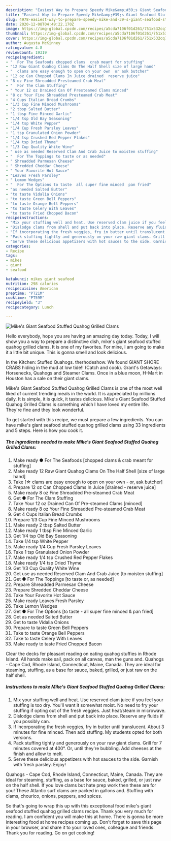 ```yaml
---
description: "Easiest Way to Prepare Speedy Mike&amp;#39;s Giant Seafood Stuffed Quahog Grilled Clams"
title: "Easiest Way to Prepare Speedy Mike&amp;#39;s Giant Seafood Stuffed Quahog Grilled Clams"
slug: 4978-easiest-way-to-prepare-speedy-mike-and-39-s-giant-seafood-stuffed-quahog-grilled-clams
date: 2020-12-08T04:49:22.170Z
image: https://img-global.cpcdn.com/recipes/a5cda7106f01d261/751x532cq70/mikes-giant-seafood-stuffed-quahog-grilled-clams-recipe-main-photo.jpg
thumbnail: https://img-global.cpcdn.com/recipes/a5cda7106f01d261/751x532cq70/mikes-giant-seafood-stuffed-quahog-grilled-clams-recipe-main-photo.jpg
cover: https://img-global.cpcdn.com/recipes/a5cda7106f01d261/751x532cq70/mikes-giant-seafood-stuffed-quahog-grilled-clams-recipe-main-photo.jpg
author: Augusta McKinney
ratingvalue: 4.8
reviewcount: 19319
recipeingredient:
- "  For The Seafoods chopped clams  crab meant for stuffing"
- "12 Raw Giant Quahog Clams On The Half Shell size of large hand"
- "  clams are easy enough to open on your own  or ask butcher"
- "12 oz Can Chopped Clams In Juice drained  reserve juice"
- "8 oz Fine Shreadded Presteamed Crab Meat"
- "  For The Clam Stuffing"
- " Your 12 oz Drained Can Of Presteamed Clams minced"
- "8 oz Your Fine Shreadded Presteamed Crab Meat"
- "4 Cups Italian Bread Crumbs"
- "1/3 Cup Fine Minced Mushrooms"
- "2 tbsp Salted Butter"
- "1 tbsp Fine Minced Garlic"
- "1/4 tsp Old Bay Seasoning"
- "1/4 tsp White Pepper"
- "1/4 Cup Fresh Parsley Leaves"
- "1 tsp Granulated Onion Powder"
- "1/4 tsp Crushed Red Pepper Flakes"
- "1/4 tsp Dried Thyme"
- "1/3 Cup Quality White Wine"
- " use as needed Reserved Clam And Crab Juice to moisten stuffing"
- "  For The Toppings to taste or as needed"
- " Shreadded Parmesan Cheese"
- " Shredded Cheddar Cheese"
- " Your Favorite Hot Sauce"
- "Leaves Fresh Parsley"
- " Lemon Wedges"
- "  For The Options to taste  all super fine minced  pan fried"
- "as needed Salted Butter"
- "to taste Vidalia Onions"
- "to taste Green Bell Peppers"
- "to taste Orange Bell Peppers"
- "to taste Celery With Leaves"
- "to taste Fried Chopped Bacon"
recipeinstructions:
- "Mix your stuffing well and heat. Use reserved clam juice if you feel your stuffing is too dry. You&#39;ll want it somewhat moist. No need to fry your stuffing if opting out of the fresh veggies. Just heat/steam in microwave."
- "Dislodge clams from shell and put back into place. Reserve any fluids if you possibly can."
- "If incorporating the fresh veggies, fry in butter until translucent. About 3 minutes for fine minced. Then add stuffing. My students opted for both versions."
- "Pack stuffing tightly and generously on your raw giant clams. Grill for 7 minutes covered at 400°. Or, until they&#39;re bubbling. Add cheeses at the finish and allow to melt."
- "Serve these delicious appetizers with hot sauces to the side. Garnish with fresh parsley. Enjoy!"
categories:
- Recipe
tags:
- mikes
- giant
- seafood

katakunci: mikes giant seafood 
nutrition: 298 calories
recipecuisine: American
preptime: "PT21M"
cooktime: "PT59M"
recipeyield: "3"
recipecategory: Lunch

---
```



![Mike&#39;s Giant Seafood Stuffed Quahog Grilled Clams](https://img-global.cpcdn.com/recipes/a5cda7106f01d261/751x532cq70/mikes-giant-seafood-stuffed-quahog-grilled-clams-recipe-main-photo.jpg)

Hello everybody, hope you are having an amazing day today. Today, I will show you a way to prepare a distinctive dish, mike&#39;s giant seafood stuffed quahog grilled clams. It is one of my favorites. For mine, I am going to make it a little bit unique. This is gonna smell and look delicious.

In the Kitchen: Stuffed Quahogs. therhodeshow. We found GIANT SHORE CRABS hiding in the mud at low tide!! (Catch and cook). Grant&#39;s Getaways: Horsenecks, Quahogs and Steamer Clams. Once in a blue moon, H-Mart in Houston has a sale on their giant clams.

Mike&#39;s Giant Seafood Stuffed Quahog Grilled Clams is one of the most well liked of current trending meals in the world. It is appreciated by millions daily. It is simple, it is quick, it tastes delicious. Mike&#39;s Giant Seafood Stuffed Quahog Grilled Clams is something which I have loved my entire life. They're fine and they look wonderful.


To get started with this recipe, we must prepare a few ingredients. You can have mike&#39;s giant seafood stuffed quahog grilled clams using 33 ingredients and 5 steps. Here is how you cook it.

<!--inarticleads1-->

##### The ingredients needed to make Mike&#39;s Giant Seafood Stuffed Quahog Grilled Clams:

1. Make ready  ● For The Seafoods [chopped clams &amp; crab meant for stuffing]
1. Make ready 12 Raw Giant Quahog Clams On The Half Shell [size of large hand]
1. Take  [☆ clams are easy enough to open on your own - or, ask butcher]
1. Prepare 12 oz Can Chopped Clams In Juice [drained - reserve juice]
1. Make ready 8 oz Fine Shreadded Pre-steamed Crab Meat
1. Get  ● For The Clam Stuffing
1. Take  Your 12 oz Drained Can Of Pre-steamed Clams [minced]
1. Make ready 8 oz Your Fine Shreadded Pre-steamed Crab Meat
1. Get 4 Cups Italian Bread Crumbs
1. Prepare 1/3 Cup Fine Minced Mushrooms
1. Make ready 2 tbsp Salted Butter
1. Make ready 1 tbsp Fine Minced Garlic
1. Get 1/4 tsp Old Bay Seasoning
1. Take 1/4 tsp White Pepper
1. Make ready 1/4 Cup Fresh Parsley Leaves
1. Take 1 tsp Granulated Onion Powder
1. Make ready 1/4 tsp Crushed Red Pepper Flakes
1. Make ready 1/4 tsp Dried Thyme
1. Get 1/3 Cup Quality White Wine
1. Get  use as needed Reserved Clam And Crab Juice [to moisten stuffing]
1. Get  ● For The Toppings [to taste or, as needed]
1. Prepare  Shreadded Parmesan Cheese
1. Prepare  Shredded Cheddar Cheese
1. Take  Your Favorite Hot Sauce
1. Make ready Leaves Fresh Parsley
1. Take  Lemon Wedges
1. Get  ● For The Options [to taste - all super fine minced &amp; pan fried]
1. Get as needed Salted Butter
1. Get to taste Vidalia Onions
1. Prepare to taste Green Bell Peppers
1. Take to taste Orange Bell Peppers
1. Take to taste Celery With Leaves
1. Make ready to taste Fried Chopped Bacon


Clear the decks fer pleasant reading on eating quahog stuffies in Rhode Island. All hands make sail, pack on all canvas, man the guns and. Quahogs - Cape Cod, Rhode Island, Connecticut, Maine, Canada. They are ideal for steaming, stuffing, as a base for sauce, baked, grilled, or just raw on the half shell. 

<!--inarticleads2-->

##### Instructions to make Mike&#39;s Giant Seafood Stuffed Quahog Grilled Clams:

1. Mix your stuffing well and heat. Use reserved clam juice if you feel your stuffing is too dry. You&#39;ll want it somewhat moist. No need to fry your stuffing if opting out of the fresh veggies. Just heat/steam in microwave.
1. Dislodge clams from shell and put back into place. Reserve any fluids if you possibly can.
1. If incorporating the fresh veggies, fry in butter until translucent. About 3 minutes for fine minced. Then add stuffing. My students opted for both versions.
1. Pack stuffing tightly and generously on your raw giant clams. Grill for 7 minutes covered at 400°. Or, until they&#39;re bubbling. Add cheeses at the finish and allow to melt.
1. Serve these delicious appetizers with hot sauces to the side. Garnish with fresh parsley. Enjoy!


Quahogs - Cape Cod, Rhode Island, Connecticut, Maine, Canada. They are ideal for steaming, stuffing, as a base for sauce, baked, grilled, or just raw on the half shell. If you love clams but hate prep work then these are for you! These Atlantic surf clams are packed in gallons and. Stuffing with clams, chourico, onions, peppers, and spices. 

So that's going to wrap this up with this exceptional food mike&#39;s giant seafood stuffed quahog grilled clams recipe. Thank you very much for reading. I am confident you will make this at home. There is gonna be more interesting food at home recipes coming up. Don't forget to save this page in your browser, and share it to your loved ones, colleague and friends. Thank you for reading. Go on get cooking!
